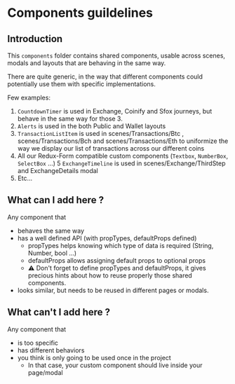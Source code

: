 
# Components guildelines

## Introduction

This `components` folder contains shared components, usable across scenes, modals and layouts that are behaving in the same way.

There are quite generic, in the way that different components could potentially use them with specific implementations.

Few examples:

1. `CountdownTimer` is used in Exchange, Coinify and Sfox journeys, but behave in the same way for those 3.
2. `Alerts` is used in the both Public and Wallet layouts
3. `TransactionListItem` is used in scenes/Transactions/Btc , scenes/Transactions/Bch and scenes/Transactions/Eth to uniformize the way we display our list of transactions across our different coins
4. All our Redux-Form compatible custom components (`Textbox`, `NumberBox`, `SelectBox` ...)
5 `ExchangeTimeline` is used in scenes/Exchange/ThirdStep and ExchangeDetails modal
5. Etc...

## What can I add here ?

Any component that
* behaves the same way
* has a well defined API (with propTypes, defaultProps defined)
  * propTypes helps knowing which type of data is required (String, Number, bool ...)
  * defaultProps allows assigning default props to optional props
  * :warning: Don't forget to define propTypes and defaultProps, it gives precious hints about how to reuse properly those shared components.
* looks similar, but needs to be reused in different pages or modals.

## What can't I add here ?

Any component that
* is too specific
* has different behaviors
* you think is only going to be used once in the project
  * In that case, your custom component should live inside your page/modal
